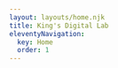 ```yaml
---
layout: layouts/home.njk
title: King's Digital Lab
eleventyNavigation:
  key: Home
  order: 1
---
```

